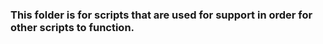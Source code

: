 ### This folder is for scripts that are used for support in order for other scripts to function. ###
